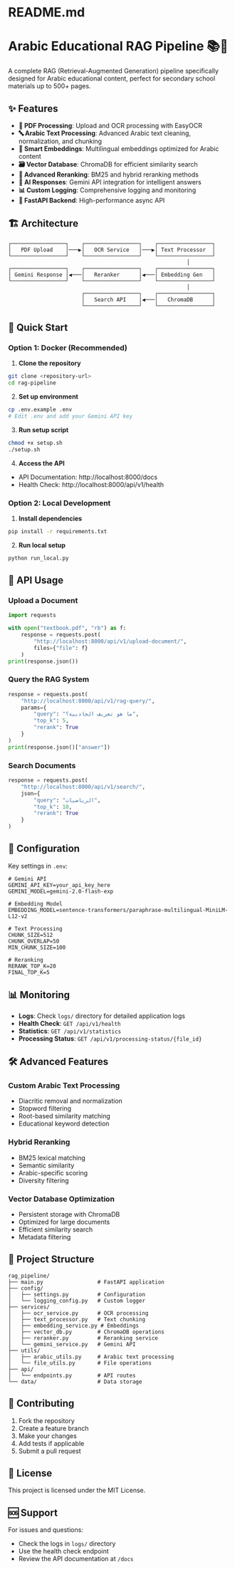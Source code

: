 <!-- 
# Directory structure
"""
ocr/
├── main.py                 # FastAPI application entry point
├── config/
│   ├── __init__.py
│   ├── settings.py         # Configuration settings
│   └── logging_config.py   # Custom logger configuration
├── services/
│   ├── __init__.py
│   ├── ocr_service.py      # OCR processing with EasyOCR
│   ├── text_processor.py   # Text cleaning and chunking
│   ├── embedding_service.py # Embedding generation
│   ├── vector_db.py        # Qdrant vector database operations
│   ├── reranker.py         # Reranking service
│   └── gemini_service.py   # Gemini API integration
├── models/
│   ├── __init__.py
│   └── schemas.py          # Pydantic models
├── utils/
│   ├── __init__.py
│   ├── arabic_utils.py     # Arabic text utilities
│   └── file_utils.py       # File handling utilities
├── api/
│   ├── __init__.py
│   └── endpoints.py        # API endpoints
├── data/
│   ├── uploads/           # Uploaded PDFs
│   ├── processed/         # Processed text files
│   └── chunks/           # Text chunks
└── logs/                 # Application logs

""" -->





# README.md
# Arabic Educational RAG Pipeline 📚🤖

A complete RAG (Retrieval-Augmented Generation) pipeline specifically designed for Arabic educational content, perfect for secondary school materials up to 500+ pages.

## ✨ Features

- **📄 PDF Processing**: Upload and OCR processing with EasyOCR
- **🔤 Arabic Text Processing**: Advanced Arabic text cleaning, normalization, and chunking
- **🧠 Smart Embeddings**: Multilingual embeddings optimized for Arabic content
- **🗃️ Vector Database**: ChromaDB for efficient similarity search
- **🎯 Advanced Reranking**: BM25 and hybrid reranking methods
- **🤖 AI Responses**: Gemini API integration for intelligent answers
- **📊 Custom Logging**: Comprehensive logging and monitoring
- **🚀 FastAPI Backend**: High-performance async API

## 🏗️ Architecture

```
┌─────────────────┐    ┌─────────────────┐    ┌─────────────────┐
│   PDF Upload    │───▶│   OCR Service   │───▶│ Text Processor  │
└─────────────────┘    └─────────────────┘    └─────────────────┘
                                                        │
┌─────────────────┐    ┌─────────────────┐    ┌─────────────────┐
│ Gemini Response │◀───│   Reranker      │◀───│ Embedding Gen   │
└─────────────────┘    └─────────────────┘    └─────────────────┘
                                                        │
                       ┌─────────────────┐    ┌─────────────────┐
                       │   Search API    │◀───│   ChromaDB      │
                       └─────────────────┘    └─────────────────┘
```

## 🚀 Quick Start

### Option 1: Docker (Recommended)

1. **Clone the repository**
```bash
git clone <repository-url>
cd rag-pipeline
```

2. **Set up environment**
```bash
cp .env.example .env
# Edit .env and add your Gemini API key
```

3. **Run setup script**
```bash
chmod +x setup.sh
./setup.sh
```

4. **Access the API**
- API Documentation: http://localhost:8000/docs
- Health Check: http://localhost:8000/api/v1/health

### Option 2: Local Development

1. **Install dependencies**
```bash
pip install -r requirements.txt
```

2. **Run local setup**
```bash
python run_local.py
```

## 📖 API Usage

### Upload a Document
```python
import requests

with open("textbook.pdf", "rb") as f:
    response = requests.post(
        "http://localhost:8000/api/v1/upload-document/",
        files={"file": f}
    )
print(response.json())
```

### Query the RAG System
```python
response = requests.post(
    "http://localhost:8000/api/v1/rag-query/",
    params={
        "query": "ما هو تعريف الجاذبية؟",
        "top_k": 5,
        "rerank": True
    }
)
print(response.json()["answer"])
```

### Search Documents
```python
response = requests.post(
    "http://localhost:8000/api/v1/search/",
    json={
        "query": "الرياضيات",
        "top_k": 10,
        "rerank": True
    }
)
```

## 🔧 Configuration

Key settings in `.env`:

```env
# Gemini API
GEMINI_API_KEY=your_api_key_here
GEMINI_MODEL=gemini-2.0-flash-exp

# Embedding Model
EMBEDDING_MODEL=sentence-transformers/paraphrase-multilingual-MiniLM-L12-v2

# Text Processing
CHUNK_SIZE=512
CHUNK_OVERLAP=50
MIN_CHUNK_SIZE=100

# Reranking
RERANK_TOP_K=20
FINAL_TOP_K=5
```

## 📊 Monitoring

- **Logs**: Check `logs/` directory for detailed application logs
- **Health Check**: `GET /api/v1/health`
- **Statistics**: `GET /api/v1/statistics`
- **Processing Status**: `GET /api/v1/processing-status/{file_id}`

## 🛠️ Advanced Features

### Custom Arabic Text Processing
- Diacritic removal and normalization
- Stopword filtering
- Root-based similarity matching
- Educational keyword detection

### Hybrid Reranking
- BM25 lexical matching
- Semantic similarity
- Arabic-specific scoring
- Diversity filtering

### Vector Database Optimization
- Persistent storage with ChromaDB
- Optimized for large documents
- Efficient similarity search
- Metadata filtering

## 📁 Project Structure

```
rag_pipeline/
├── main.py                 # FastAPI application
├── config/
│   ├── settings.py         # Configuration
│   └── logging_config.py   # Custom logger
├── services/
│   ├── ocr_service.py      # OCR processing
│   ├── text_processor.py   # Text chunking
│   ├── embedding_service.py # Embeddings
│   ├── vector_db.py        # ChromaDB operations
│   ├── reranker.py         # Reranking service
│   └── gemini_service.py   # Gemini API
├── utils/
│   ├── arabic_utils.py     # Arabic text processing
│   └── file_utils.py       # File operations
├── api/
│   └── endpoints.py        # API routes
└── data/                   # Data storage
```

## 🤝 Contributing

1. Fork the repository
2. Create a feature branch
3. Make your changes
4. Add tests if applicable
5. Submit a pull request

## 📄 License

This project is licensed under the MIT License.

## 🆘 Support

For issues and questions:
- Check the logs in `logs/` directory
- Use the health check endpoint
- Review the API documentation at `/docs`